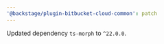 ```yaml
---
'@backstage/plugin-bitbucket-cloud-common': patch
---
```


Updated dependency `ts-morph` to `^22.0.0`.
